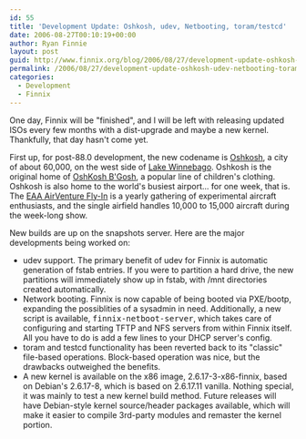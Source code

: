 ```yaml
---
id: 55
title: 'Development Update: Oshkosh, udev, Netbooting, toram/testcd'
date: 2006-08-27T00:10:19+00:00
author: Ryan Finnie
layout: post
guid: http://www.finnix.org/blog/2006/08/27/development-update-oshkosh-udev-netbooting-toramtestcd/
permalink: /2006/08/27/development-update-oshkosh-udev-netbooting-toramtestcd/
categories:
  - Development
  - Finnix
---
```

One day, Finnix will be "finished", and I will be left with releasing updated ISOs every few months with a dist-upgrade and maybe a new kernel. Thankfully, that day hasn't come yet.

First up, for post-88.0 development, the new codename is [Oshkosh](http://en.wikipedia.org/wiki/Oshkosh%2C_Wisconsin), a city of about 60,000, on the west side of [Lake Winnebago](http://en.wikipedia.org/wiki/Lake_Winnebago). Oshkosh is the original home of [OshKosh B'Gosh](http://www.oshkoshbgosh.com/), a popular line of children's clothing. Oshkosh is also home to the world's busiest airport... for one week, that is. The [EAA AirVenture Fly-In](http://www.airventure.org/) is a yearly gathering of experimental aircraft enthusiasts, and the single airfield handles 10,000 to 15,000 aircraft during the week-long show.

New builds are up on the snapshots server. Here are the major developments being worked on:

  * udev support. The primary benefit of udev for Finnix is automatic generation of fstab entries. If you were to partition a hard drive, the new partitions will immediately show up in fstab, with /mnt directories created automatically.
  * Network booting. Finnix is now capable of being booted via PXE/bootp, expanding the possiblities of a sysadmin in need. Additionally, a new script is available, <tt>finnix-netboot-server</tt>, which takes care of configuring and starting TFTP and NFS servers from within Finnix itself. All you have to do is add a few lines to your DHCP server's config.
  * toram and testcd functionality has been reverted back to its "classic" file-based operations. Block-based operation was nice, but the drawbacks outweighed the benefits.
  * A new kernel is available on the x86 image, 2.6.17-3-x86-finnix, based on Debian's 2.6.17-8, which is based on 2.6.17.11 vanilla. Nothing special, it was mainly to test a new kernel build method. Future releases will have Debian-style kernel source/header packages available, which will make it easier to compile 3rd-party modules and remaster the kernel portion.